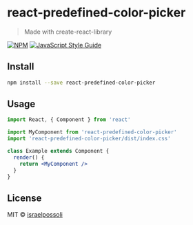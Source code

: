 # react-predefined-color-picker

> Made with create-react-library

[![NPM](https://img.shields.io/npm/v/react-predefined-color-picker.svg)](https://www.npmjs.com/package/react-predefined-color-picker) [![JavaScript Style Guide](https://img.shields.io/badge/code_style-standard-brightgreen.svg)](https://standardjs.com)

## Install

```bash
npm install --save react-predefined-color-picker
```

## Usage

```jsx
import React, { Component } from 'react'

import MyComponent from 'react-predefined-color-picker'
import 'react-predefined-color-picker/dist/index.css'

class Example extends Component {
  render() {
    return <MyComponent />
  }
}
```

## License

MIT © [israelpossoli](https://github.com/israelpossoli)
